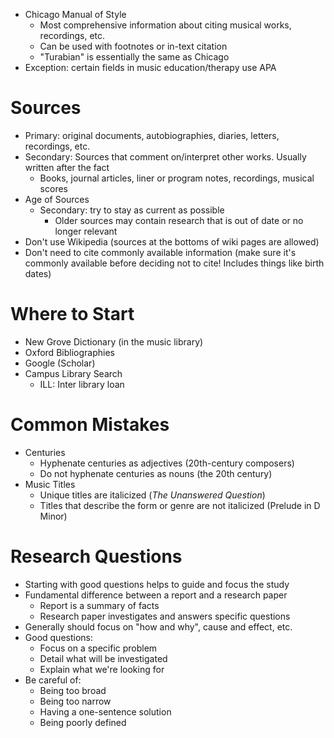 - Chicago Manual of Style
	- Most comprehensive information about citing musical works, recordings, etc.
	- Can be used with footnotes or in-text citation
	- "Turabian" is essentially the same as Chicago
- Exception: certain fields in music education/therapy use APA

# Sources

- Primary: original documents, autobiographies, diaries, letters, recordings, etc.
- Secondary: Sources that comment on/interpret other works. Usually written after the fact
	- Books, journal articles, liner or program notes, recordings, musical scores
- Age of Sources
	- Secondary: try to stay as current as possible
		- Older sources may contain research that is out of date or no longer relevant
- Don't use Wikipedia (sources at the bottoms of wiki pages are allowed)
- Don't need to cite commonly available information (make sure it's commonly available before deciding not to cite! Includes things like birth dates)

# Where to Start

- New Grove Dictionary (in the music library)
- Oxford Bibliographies
- Google (Scholar)
- Campus Library Search
	- ILL: Inter library loan

# Common Mistakes

- Centuries
	- Hyphenate centuries as adjectives (20th-century composers)
	- Do not hyphenate centuries as nouns (the 20th century)
- Music Titles
	- Unique titles are italicized (*The Unanswered Question*)
	- Titles that describe the form or genre are not italicized (Prelude in D Minor)

# Research Questions

- Starting with good questions helps to guide and focus the study
- Fundamental difference between a report and a research paper
	- Report is a summary of facts
	- Research paper investigates and answers specific questions
- Generally should focus on "how and why", cause and effect, etc.
- Good questions:
	- Focus on a specific problem
	- Detail what will be investigated
	- Explain what we're looking for
- Be careful of:
	- Being too broad
	- Being too narrow
	- Having a one-sentence solution
	- Being poorly defined